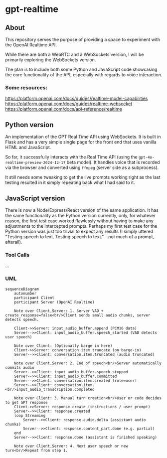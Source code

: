 # gpt-realtime

## About

This repository serves the purpose of providing a space to experiment with the OpenAI Realtime API.

While there are both a WebRTC and a WebSockets version, I will be primarily exploring the WebSockets version.

The plan is to include both some Python and JavaScript code showcasing the core functionality of the API, especially with regards to voice interaction.

### Some resources:

https://platform.openai.com/docs/guides/realtime-model-capabilities
https://platform.openai.com/docs/guides/realtime-websocket
https://platform.openai.com/docs/api-reference/realtime

## Python version

An implementation of the GPT Real Time API using WebSockets. It is built in Flask and has a very simple single page for the front end that uses vanilla HTML and JavaScript.

So far, it successfully interacts with the Real Time API (using the `gpt-4o-realtime-preview-2024-12-17` beta model). It handles voice that is recorded via the browser and converted using `ffmpeg` (server side as a subprocess).

It still needs some tweaking to get the live prompts working right as the last testing resulted in it simply repeating back what I had said to it.

## JavaScript version

There is now a Node/Express/React version of the same application. It has the same functionality as the Python version currently, only, for whatever reason, the first test case worked flawlessly without having to make any adjustments to the intercepted prompts. Perhaps my first test case for the Python version was just too trivial to expect any results (I simply uttered "Testing speech to text. Testing speech to text." - not much of a prompt, afterall).

### Tool Calls

...

### UML

```mermaid
sequenceDiagram
    autonumber
    participant Client
    participant Server (OpenAI Realtime)

    Note over Client,Server: 1. Server VAD + create_response=false<br/>Client sends small audio chunks, server detects speech.

    Client->>Server: input_audio_buffer.append (PCM16 data)
    Server-->>Client: input_audio_buffer.speech_started (VAD detects user speech)

    Note over Client: (Optionally barge in here)
    Client->>Server: conversation.item.truncate (on barge-in)
    Server-->>Client: conversation.item.truncated (audio truncated)

    Note over Client,Server: 2. End of speech<br/>Server automatically commits audio
    Server-->>Client: input_audio_buffer.speech_stopped
    Server-->>Client: input_audio_buffer.committed
    Server-->>Client: conversation.item.created (role=user)
    Server-->>Client: conversation.item.<br/>input_audio_transcription.completed

    Note over Client: 3. Manual turn creation<br/>User or code decides to get GPT response
    Client->>Server: response.create (instructions / user prompt)
    Server-->>Client: response.created
    loop Streaming
        Server-->>Client: response.audio.delta (assistant audio chunks)
        Server-->>Client: response.content_part.done (e.g. partial)
    end
    Server-->>Client: response.done (assistant is finished speaking)

    Note over Client,Server: 4. Next user speech or new turn<br/>Repeat from step 1.
```
